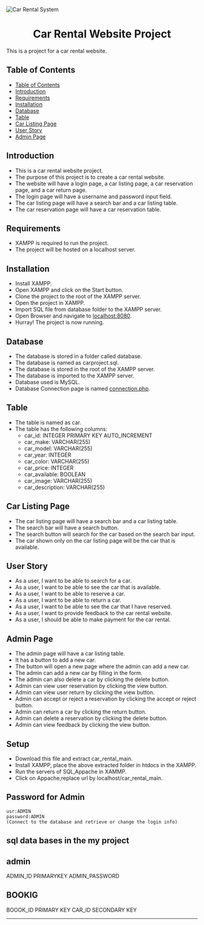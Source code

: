 ![Car Rental System](https://blogger.googleusercontent.com/img/b/R29vZ2xl/AVvXsEjxjnyFGiwBw7dbmjqZsRd7TABPaije9_h4zs546-md2Of6fghS4fhlMuUmzy0N5HwBAu1hKPKnl8N_VVQRkXzDiE3PoFXAaNSBEiQ5nl4r9F4rBcu6Ybq3ezvMyGyK19aT17Yosr_HzeZHRhxn_GP7pCqh2Zh2lHx3TGmBHKTBBc20C8Kf44cjVcKRYA/s600/car%20rental.gif)

<h1 align="center">Car Rental Website Project</h1>  
This is a project for a car rental website.

## Table of Contents

- [Table of Contents](#table-of-contents)
- [Introduction](#introduction)
- [Requirements](#requirements)
- [Installation](#installation)
- [Database](#database)
- [Table](#table)
- [Car Listing Page](#car-listing-page)
- [User Story](#user-story)
- [Admin Page](#admin-page)


## Introduction

- This is a car rental website project.
- The purpose of this project is to create a car rental website.
- The website will have a login page, a car listing page, a car reservation page, and a car return page.
- The login page will have a username and password input field.
- The car listing page will have a search bar and a car listing table.
- The car reservation page will have a car reservation table.

## Requirements

- XAMPP is required to run the project.
- The project will be hosted on a localhost server.

##  Installation

- Install XAMPP.
- Open XAMPP and click on the Start button.
- Clone the project to the root of the XAMPP server.
- Open the project in XAMPP.
- Import SQL file from database folder to the XAMPP server.
- Open Browser and navigate to [localhost:8080](localhost:8080).
- Hurray! The project is now running.

##  Database

- The database is stored in a folder called database.
- The database is named as carproject.sql.
- The database is stored in the root of the XAMPP server.
- The database is imported to the XAMPP server.
- Database used is MySQL.
- Database Connection page is named [connection.php](/connection.php).

## Table

- The table is named as car.
- The table has the following columns:
    - car_id: INTEGER PRIMARY KEY AUTO_INCREMENT
    - car_make: VARCHAR(255)
    - car_model: VARCHAR(255)
    - car_year: INTEGER
    - car_color: VARCHAR(255)
    - car_price: INTEGER
    - car_available: BOOLEAN
    - car_image: VARCHAR(255)
    - car_description: VARCHAR(255)

##  Car Listing Page

- The car listing page will have a search bar and a car listing table.
- The search bar will have a search button.
- The search button will search for the car based on the search bar input.
- The car shown only on the car listing page will be the car that is available.

## User Story

- As a user, I want to be able to search for a car.
- As a user, I want to be able to see the car that is available.
- As a user, I want to be able to reserve a car.
- As a user, I want to be able to return a car.
- As a user, I want to be able to see the car that I have reserved.
- As a user, I want to provide feedback to the car rental website.
- As a user, I should be able to make payment for the car rental.

## Admin Page

- The admin page will have a car listing table.
- It has a button to add a new car.
- The button will open a new page where the admin can add a new car.
- The admin can add a new car by filling in the form.
- The admin can also delete a car by clicking the delete button.
- Admin can view user reservation by clicking the view button.
- Admin can view user return by clicking the view button.
- Admin can accept or reject a reservation by clicking the accept or reject button.
- Admin can return a car by clicking the return button.
- Admin can delete a reservation by clicking the delete button.
- Admin can view feedback by clicking the view button.

## Setup

- Download this file and extract car_rental_main.
- Install XAMPP, place the above extracted folder in htdocs in the XAMPP.
- Run the servers of SQL,Appache in XAMMP.
- Click on Appache,replace url by localhost/car_rental_main.


##  Password for Admin
    usr:ADMIN
    password:ADMIN
    (Connect to the database and retrieve or change the login info)


## sql data bases in the my project



   ## admin
   ADMIN_ID     PRIMARYKEY
   ADMIN_PASSWORD


   ## BOOKIG 
   BOOOK_ID     PRIMARY KEY
   CAR_ID      SECONDARY KEY
   


***

